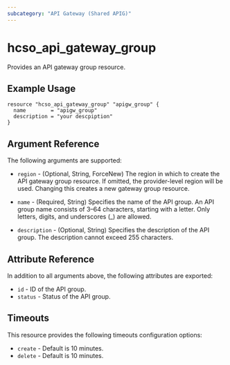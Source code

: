 ```yaml
---
subcategory: "API Gateway (Shared APIG)"
---
```


# hcso_api_gateway_group

Provides an API gateway group resource.

## Example Usage

```hcl
resource "hcso_api_gateway_group" "apigw_group" {
  name        = "apigw_group"
  description = "your descpiption"
}
```

## Argument Reference

The following arguments are supported:

* `region` - (Optional, String, ForceNew) The region in which to create the API gateway group resource. If omitted, the
  provider-level region will be used. Changing this creates a new gateway group resource.

* `name` - (Required, String) Specifies the name of the API group. An API group name consists of 3–64 characters,
  starting with a letter. Only letters, digits, and underscores (_) are allowed.

* `description` - (Optional, String) Specifies the description of the API group. The description cannot exceed 255
  characters.

## Attribute Reference

In addition to all arguments above, the following attributes are exported:

* `id` - ID of the API group.
* `status` - Status of the API group.

## Timeouts

This resource provides the following timeouts configuration options:

* `create` - Default is 10 minutes.
* `delete` - Default is 10 minutes.
